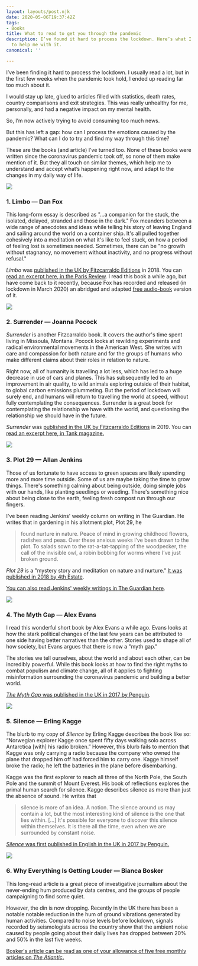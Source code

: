```yaml
---
layout: layouts/post.njk
date: 2020-05-06T19:37:42Z
tags:
- Books
title: What to read to get you through the pandemic
description: I’ve found it hard to process the lockdown. Here’s what I’ve been reading
  to help me with it.
canonical: ''

---
```

I’ve been finding it hard to process the lockdown. I usually read a lot, but in the first few weeks when the pandemic took hold, I ended up reading far too much about it.

I would stay up late, glued to articles filled with statistics, death rates, country comparisons and exit strategies. This was really unhealthy for me, personally, and had a negative impact on my mental health.

So, I’m now actively trying to avoid consuming too much news.

But this has left a gap: how can I process the emotions caused by the pandemic? What can I do to try and find my way through this time?

These are the books (and article) I’ve turned too. None of these books were written since the coronavirus pandemic took off, so none of them make mention of it. But they all touch on similar themes, which help me to understand and accept what’s happening right now, and adapt to the changes in my daily way of life.

![](/img/limbo.png)

### 1. Limbo — Dan Fox

This long-form essay is described as "...a companion for the stuck, the isolated, delayed, stranded and those in the dark." Fox meanders between a wide range of anecdotes and ideas while telling his story of leaving England and sailing around the world on a container ship. It's all pulled together cohesively into a meditation on what it's like to feel stuck, on how a period of feeling lost is sometimes needed. Sometimes, there can be "no growth without stagnancy, no movement without inactivity, and no progress without refusal."

_Limbo_ was [published in the UK by Fitzcarraldo Editions](https://fitzcarraldoeditions.com/books/limbo-1) in 2018. You can [read an excerpt here, in the Paris Review](https://www.theparisreview.org/blog/2019/05/02/stuck-in-limbo/). I read this book a while ago, but have come back to it recently, because Fox has recorded and released (in lockdown in March 2020) an abridged and adapted [free audio-book](https://soundcloud.com/danfoxx/sets/dan-fox-limbo) version of it.

![](/img/surrender.png)

### 2. Surrender — Joanna Pocock

_Surrender_ is another Fitzcarraldo book. It covers the author's time spent living in Missoula, Montana. Pocock looks at rewilding experiments and radical environmental movements in the American West. She writes with care and compassion for both nature and for the groups of humans who make different claims about their roles in relation to nature.

Right now, all of humanity is travelling a lot less, which has led to a huge decrease in use of cars and planes. This has subsequently led to an improvement in air quality, to wild animals exploring outside of their habitat, to global carbon emissions plummeting. But the period of lockdown will surely end, and humans will return to travelling the world at speed, without fully contemplating the consequences. Surrender is a great book for contemplating the relationship we have with the world, and questioning the relationship we should have in the future.

_Surrender_ was [published in the UK by Fitzcarraldo Editions](https://fitzcarraldoeditions.com/books/surrender) in 2019. You can [read an excerpt here, in Tank magazine.](https://tankmagazine.com/tank/2019/05/surrender/)

![](/img/plot29.png)

### 3. Plot 29 — Allan Jenkins

Those of us fortunate to have access to green spaces are likely spending more and more time outside. Some of us are maybe taking the time to grow things. There's something calming about being outside, doing simple jobs with our hands, like planting seedlings or weeding. There's something nice about being close to the earth, feeling fresh compost run through our fingers.

I've been reading Jenkins' weekly column on writing in The Guardian. He writes that in gardening in his allotment plot, Plot 29, he

> found nurture in nature. Peace of mind in growing childhood flowers, radishes and peas. Over these anxious weeks I’ve been drawn to the plot. To salads sown to the rat-a-tat-tapping of the woodpecker, the call of the invisible owl, a robin bobbing for worms where I’ve just broken ground.

_Plot 29_ is a "mystery story and meditation on nature and nurture." [It was published in 2018 by 4th Estate](https://www.4thestate.co.uk/book/plot-29-a-memoir-longlisted-for-the-baillie-gifford-and-wellcome-book-prize-9780008121983/).

[You can also read Jenkins' weekly writings in The Guardian here](https://www.theguardian.com/lifeandstyle/series/allan-jenkins-on-gardening).

![](/img/the-myth-gap.png)

### 4. The Myth Gap — Alex Evans

I read this wonderful short book by Alex Evans a while ago. Evans looks at how the stark political changes of the last few years can be attributed to one side having better narratives than the other. Stories used to shape all of how society, but Evans argues that there is now a "myth gap."

The stories we tell ourselves, about the world and about each other, can be incredibly powerful. While this book looks at how to find the right myths to combat populism and climate change, all of it applies to fighting misinformation surrounding the coronavirus pandemic and building a better world.

[_The Myth Gap_ was published in the UK in 2017 by Penguin](https://www.penguin.co.uk/books/111/1113478/the-myth-gap/9781909513112.html).

![](/img/silence.png)

### 5. Silence — Erling Kagge

The blurb to my copy of _Silence_ by Erling Kagge describes the book like so: “Norwegian explorer Kagge once spent fifty days walking solo across Antarctica \[with\] his radio broken.” However, this blurb fails to mention that Kagge was only carrying a radio because the company who owned the plane that dropped him off had forced him to carry one. Kagge himself broke the radio; he left the batteries in the plane before disembarking.

Kagge was the first explorer to reach all three of the North Pole, the South Pole and the summit of Mount Everest. His book of reflections explores the primal human search for silence. Kagge describes silence as more than just the absence of sound. He writes that

> silence is more of an idea. A notion. The silence around us may contain a lot, but the most interesting kind of silence is the one that lies within. \[...\] It's possible for everyone to discover this silence within themselves. It is there all the time, even when we are surrounded by constant noise.

[_Silence_ was first published in English in the UK in 2017 by Penguin.](https://www.penguin.co.uk/books/305/305428/silence/9780241309889.html)

![](/img/bosker.png)

### 6. Why Everything Is Getting Louder — Bianca Bosker

This long-read article is a great piece of investigative journalism about the never-ending hum produced by data centres, and the groups of people campaigning to find some quiet.

However, the din is now dropping. Recently in the UK there has been a notable notable reduction in the hum of ground vibrations generated by human activities. Compared to noise levels before lockdown, signals recorded by seismologists across the country show that the ambient noise caused by people going about their daily lives has dropped between 20% and 50% in the last five weeks.

[Bosker's article can be read as one of your allowance of five free monthly articles on _The Atlantic_.](https://www.theatlantic.com/magazine/archive/2019/11/the-end-of-silence/598366/)